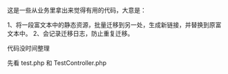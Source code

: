 这是一些从业务里拿出来觉得有用的代码，大意是：

1、将一段富文本中的静态资源，批量迁移到另一处，生成新链接，并替换到原富文本中。
2、会记录迁移日志，防止重复迁移。

代码没时间整理

先看 test.php 和 TestController.php